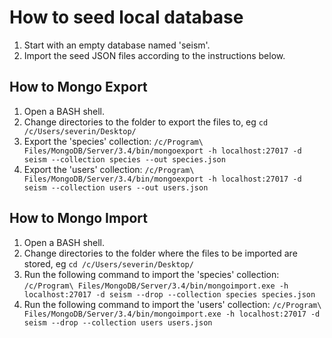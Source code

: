 # How to seed local database

1. Start with an empty database named 'seism'.
1. Import the seed JSON files according to the instructions below.

## How to Mongo Export

1. Open a BASH shell.
1. Change directories to the folder to export the files to, eg
``cd /c/Users/severin/Desktop/``
1. Export the 'species' collection:
``/c/Program\ Files/MongoDB/Server/3.4/bin/mongoexport -h localhost:27017 -d seism --collection species --out species.json``
1. Export the 'users' collection:
``/c/Program\ Files/MongoDB/Server/3.4/bin/mongoexport -h localhost:27017 -d seism --collection users --out users.json``

## How to Mongo Import

1. Open a BASH shell.
1. Change directories to the folder where the files to be imported are stored, eg
``cd /c/Users/severin/Desktop/``
1. Run the following command to import the 'species' collection:
``/c/Program\ Files/MongoDB/Server/3.4/bin/mongoimport.exe -h localhost:27017 -d seism --drop --collection species species.json``
1. Run the following command to import the 'users' collection:
``/c/Program\ Files/MongoDB/Server/3.4/bin/mongoimport.exe -h localhost:27017 -d seism --drop --collection users users.json``
